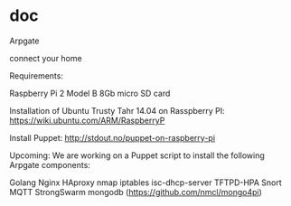 # doc

Arpgate

connect your home

Requirements:

Raspberry Pi 2 Model B 8Gb micro SD card

Installation of Ubuntu Trusty Tahr 14.04 on Rasspberry PI: https://wiki.ubuntu.com/ARM/RaspberryP

Install Puppet: http://stdout.no/puppet-on-raspberry-pi

Upcoming: We are working on a Puppet script to install the following Arpgate components:

Golang
Nginx
HAproxy
nmap
iptables
isc-dhcp-server
TFTPD-HPA
Snort
MQTT
StrongSwarm
mongodb (https://github.com/nmcl/mongo4pi)

